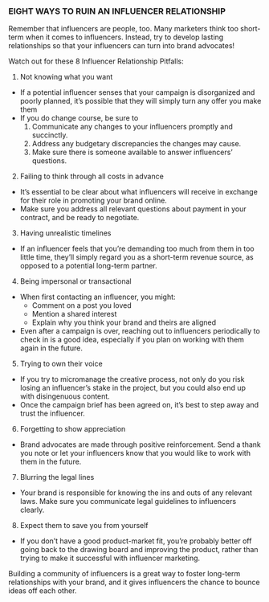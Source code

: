 ### EIGHT WAYS TO RUIN AN INFLUENCER RELATIONSHIP

Remember that influencers are people, too. Many marketers think too short-term when it
comes to influencers. Instead, try to develop lasting relationships so that your influencers
can turn into brand advocates!

Watch out for these 8 Influencer Relationship Pitfalls:

1. Not knowing what you want
- If a potential influencer senses that your campaign is disorganized and poorly
planned, it’s possible that they will simply turn any offer you make them
- If you do change course, be sure to
   1.  Communicate any changes to your influencers promptly and succinctly.
   1.  Address any budgetary discrepancies the changes may cause.
   1.  Make sure there is someone available to answer influencers’ questions.

2. Failing to think through all costs in advance
- It’s essential to be clear about what influencers will receive in exchange for their
role in promoting your brand online.
- Make sure you address all relevant questions about payment in your contract,
and be ready to negotiate.

3. Having unrealistic timelines
- If an influencer feels that you’re demanding too much from them in too little
time, they’ll simply regard you as a short-term revenue source, as opposed to a
potential long-term partner. 

4. Being impersonal or transactional
- When first contacting an influencer, you might:
   -  Comment on a post you loved
   -  Mention a shared interest
   -  Explain why you think your brand and theirs are aligned
- Even after a campaign is over, reaching out to influencers periodically to check in
is a good idea, especially if you plan on working with them again in the future.

5. Trying to own their voice
- If you try to micromanage the creative process, not only do you risk losing an
influencer’s stake in the project, but you could also end up with disingenuous
content. 
- Once the campaign brief has been agreed on, it’s best to step away and trust the
influencer.

6. Forgetting to show appreciation
- Brand advocates are made through positive reinforcement. Send a thank you
note or let your influencers know that you would like to work with them in the
future.

7. Blurring the legal lines
- Your brand is responsible for knowing the ins and outs of any relevant
laws. Make sure you communicate legal guidelines to influencers clearly.

8. Expect them to save you from yourself
- If you don’t have a good product-market fit, you’re probably better off going
back to the drawing board and improving the product, rather than trying to
make it successful with influencer marketing.

Building a community of influencers is a great way to foster long-term relationships with your
brand, and it gives influencers the chance to bounce ideas off each other.
